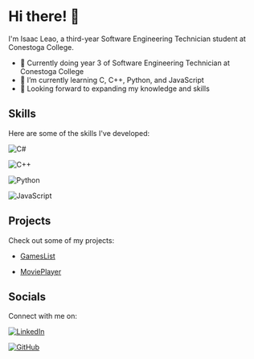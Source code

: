 # Hi there! 👋

I'm Isaac Leao, a third-year Software Engineering Technician student at Conestoga College.

- 👀 Currently doing year 3 of Software Engineering Technician at Conestoga College
- 🌱 I’m currently learning C, C++, Python, and JavaScript
- 💪 Looking forward to expanding my knowledge and skills

## Skills
Here are some of the skills I've developed:

![C#](https://img.shields.io/badge/C%23-239120?style=for-the-badge&logo=c-sharp&logoColor=white) 

![C++](https://img.shields.io/badge/C++-00599C?style=for-the-badge&logo=c%2B%2B&logoColor=white)

![Python](https://img.shields.io/badge/Python-3776AB?style=for-the-badge&logo=python&logoColor=white)

![JavaScript](https://img.shields.io/badge/JavaScript-F7DF1E?style=for-the-badge&logo=javascript&logoColor=black)


## Projects
Check out some of my projects:

- [GamesList](https://github.com/IribeiroLeao2003/GamesList)

- [MoviePlayer](https://github.com/IribeiroLeao2003/MoviePlayer)

## Socials
Connect with me on:

[![LinkedIn](https://img.shields.io/badge/LinkedIn-0077B5?style=for-the-badge&logo=linkedin&logoColor=white)](https://www.linkedin.com/in/isaacleao/?originalSubdomain=ca)

[![GitHub](https://img.shields.io/badge/GitHub-100000?style=for-the-badge&logo=github&logoColor=white)](https://github.com/IribeiroLeao2003)
